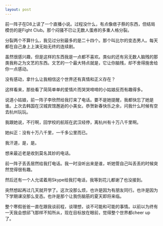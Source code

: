 ```yaml
---
layout: post
---
```

前一阵子在D8上读了一个直播小说。过程没什么，有点像痞子蔡的东西，但结局模仿的是Fight Club。那个闷骚不已让无数人蛋疼的多重人格分裂。

分裂两个不算什么，我见过分别最多的是二十四个。那个叫比尔的变态男人。每天都在自己身上上演无始无终的连续剧。

虽然很感兴趣，但是这样的东西我是一点都不喜欢。类似的还有另无数人脑残的那类我称之为文艺的东西。文艺的一个最大特点就是，它让你脑残，却不舍得施舍给你一点感动。

没有感动，拿什么让我相信这个世界还有真情和正义存在？

这样看来，那些看了简简单单的爱情片而哭哭啼啼的小姑娘反而有趣得多。

说道小姑娘，前一阵子李欣然给我打来了电话。要不是她提醒，我都快忘了她是谁。上次去韩国在汉城宾馆邂逅的小美女。恭贺新春快乐之余，问我什么时候有空去杭州玩玩。

我跟她说，不行啊，回学校的航班在武汉经停，离杭州有十万八千里啊。

她纠正：没有十万八千里，一千多公里而已。

我汗道，是，是。

想来最近老是收到莫名其妙的电话。

前一阵子丢丢居然给我打电话。我一时没听出来是谁，听她管自己叫丢丢的时候突然觉得很有趣。

然后还有一个人允诺着用Skype给我打电话，我等到花儿都谢了也没接到。

突然想起再过几天就开学了。这次没那么烦，也许是因为有朋友同行。也许是因为下学期课没那么变态。也许是那个让我伤脑筋的夏天即将来临。

整个寒假爸爸一直在跟我谈前程，谈理想，谈不可能和可能的事情。以前以为终有一天我会想邱飞那样不知所从，现在目标放在眼前，觉得整个世界都cheer up了。